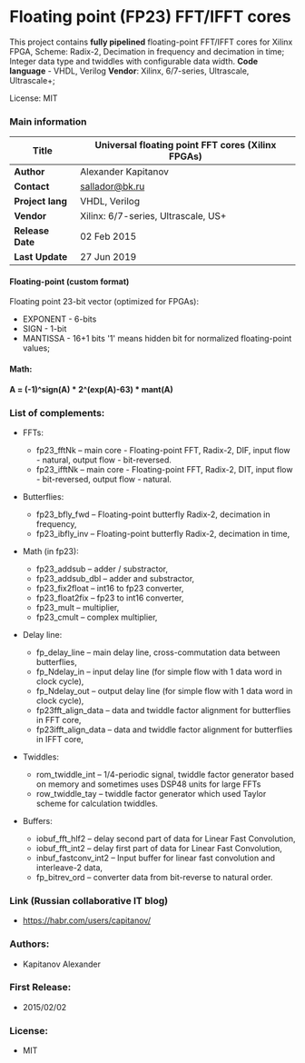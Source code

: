 # Floating point (FP23) FFT/IFFT cores

This project contains **fully pipelined** floating-point FFT/IFFT cores for Xilinx FPGA, Scheme: Radix-2, Decimation in frequency and decimation in time;    
Integer data type and twiddles with configurable data width. 
**Code language** - VHDL, Verilog 
**Vendor**: Xilinx, 6/7-series, Ultrascale, Ultrascale+;  

License: MIT 

### Main information

| **Title**         | Universal floating point FFT cores (Xilinx FPGAs) |
| -- | -- |
| **Author**        | Alexander Kapitanov                        |
| **Contact**       | sallador@bk.ru                             |
| **Project lang**  | VHDL, Verilog                              |
| **Vendor**        | Xilinx: 6/7-series, Ultrascale, US+        |
| **Release Date**  | 02 Feb 2015                                |
| **Last Update**   | 27 Jun 2019                                |

#### Floating-point (custom format)

Floating point 23-bit vector (optimized for FPGAs): 
- EXPONENT - 6-bits 
- SIGN - 1-bit 
- MANTISSA - 16+1 bits 
'1' means hidden bit for normalized floating-point values; 

#### Math: 
**A = (-1)^sign(A) * 2^(exp(A)-63) * mant(A)**

### List of complements:
- FFTs:
   * fp23_fftNk  – main core - Floating-point FFT, Radix-2, DIF, input flow - natural, output flow - bit-reversed. 
   * fp23_ifftNk – main core - Floating-point FFT, Radix-2, DIT, input flow - bit-reversed, output flow - natural. 
- Butterflies:
   * fp23_bfly_fwd – Floating-point butterfly Radix-2, decimation in frequency, 
   * fp23_ibfly_inv – Floating-point butterfly Radix-2, decimation in time, 

- Math (in fp23):
   * fp23_addsub – adder / substractor, 
   * fp23_addsub_dbl – adder and substractor, 
   * fp23_fix2float – int16 to fp23 converter, 
   * fp23_float2fix – fp23 to int16 converter,
   * fp23_mult – multiplier,
   * fp23_cmult – complex multiplier,

- Delay line:
  * fp_delay_line – main delay line, cross-commutation data between butterflies,
  * fp_Ndelay_in  – input delay line (for simple flow with 1 data word in clock cycle),
  * fp_Ndelay_out – output delay line (for simple flow with 1 data word in clock cycle),
  * fp23fft_align_data – data and twiddle factor alignment for butterflies in FFT core,
  * fp23ifft_align_data – data and twiddle factor alignment for butterflies in IFFT core,

- Twiddles:
  * rom_twiddle_int – 1/4-periodic signal, twiddle factor generator based on memory and sometimes uses DSP48 units for large FFTs
  * row_twiddle_tay – twiddle factor generator which used Taylor scheme for calculation twiddles.

- Buffers:
  * iobuf_fft_hlf2 – delay second part of data for Linear Fast Convolution, 
  * iobuf_fft_int2 – delay first part of data for Linear Fast Convolution, 
  * inbuf_fastconv_int2 – Input buffer for linear fast convolution and interleave-2 data, 
  * fp_bitrev_ord – converter data from bit-reverse to natural order.

  
### Link (Russian collaborative IT blog)
  * https://habr.com/users/capitanov/
  
### Authors:
  * Kapitanov Alexander  
  
### First Release:
  * 2015/02/02

### License:
  * MIT
